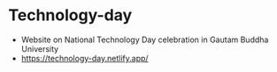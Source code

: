 # Technology-day
- Website on National Technology Day celebration in Gautam Buddha University
- https://technology-day.netlify.app/
